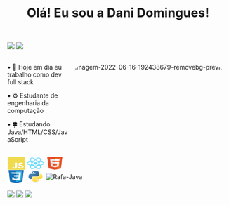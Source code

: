 # <div align="center"> Olá! Eu sou a Dani Domingues! 

 

 <br>
 <div>
  
  <img height="148em" src="https://github-readme-stats.vercel.app/api?username=dani-domingues&show_icons=true&theme=tokyonight&include_all_commits=true&count_private=true"/>   <img height="150em" src="https://github-readme-stats.vercel.app/api/top-langs/?username=dani-domingues&layout=compact&langs_count=7&theme=tokyonight"/>
</div>
 
##
 <a href="https://imgbb.com/"><img src="https://i.ibb.co/XW9cjf2/imagem-2022-06-16-192438679-removebg-preview.png" alt="imagem-2022-06-16-192438679-removebg-preview" border="0"  img align="right" alt="Dani-octocat" height="230" style="border-radius:50px;"> </a>
 • 🌱 Hoje em dia eu trabalho como dev full stack

• ⚙  Estudante de engenharia da computação

• 🍀 Estudando Java/HTML/CSS/JavaScript
<div style="display: inline_block"><br>
  <img align="center" alt="Dani-Js" height="30" width="40" src="https://raw.githubusercontent.com/devicons/devicon/master/icons/javascript/javascript-plain.svg">
   <img align="center" alt="Dani-React" height="30" width="40" src="https://raw.githubusercontent.com/devicons/devicon/master/icons/react/react-original.svg">
  <img align="center" alt="Dani-HTML" height="30" width="40" src="https://raw.githubusercontent.com/devicons/devicon/master/icons/html5/html5-original.svg">
  <img align="center" alt="Dani-CSS" height="30" width="40" src="https://raw.githubusercontent.com/devicons/devicon/master/icons/css3/css3-original.svg">
  <img align="center" alt="Dani-Python" height="30" width="40" src="https://raw.githubusercontent.com/devicons/devicon/master/icons/python/python-original.svg">
  <img align="center" alt="Rafa-Java" height="30" width="40"  src="https://cdn.jsdelivr.net/gh/devicons/devicon/icons/java/java-original.svg">
  

</div><br>
  
<div> 
  <a href="https://www.linkedin.com/in/dani-domingues/" target="_blank"><img src="https://img.shields.io/badge/-LinkedIn-%230077B5?style=for-the-badge&logo=linkedin&logoColor=white" target="_blank"></a>
  <a href="https://www.instagram.com/las_anhaa/" target="_blank"><img src="https://img.shields.io/badge/-Instagram-%23E4405F?style=for-the-badge&logo=instagram&logoColor=white" target="_blank"></a>
  <a href = "mailto:dani.domingues10@outlook.com"><img src="https://img.shields.io/badge/Microsoft_Outlook-0078D4?style=for-the-badge&logo=microsoft-outlook&logoColor=white" target="_blank"></a>
  
 
</div>
